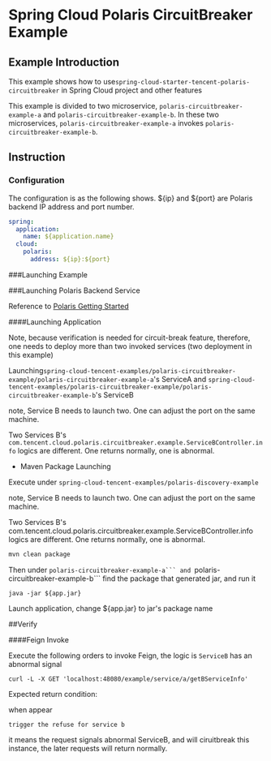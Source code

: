 # Spring Cloud Polaris CircuitBreaker Example

## Example Introduction

This example shows how to use```spring-cloud-starter-tencent-polaris-circuitbreaker``` in Spring Cloud project and other features

This example is divided to two microservice, ```polaris-circuitbreaker-example-a``` and ```polaris-circuitbreaker-example-b```. In these two microservices, ```polaris-circuitbreaker-example-a``` invokes ```polaris-circuitbreaker-example-b```.

## Instruction

### Configuration

The configuration is as the following shows. ${ip} and ${port} are Polaris backend IP address and port number.

```yaml
spring:
  application:
    name: ${application.name}
  cloud:
    polaris:
      address: ${ip}:${port}
```

###Launching Example

###Launching Polaris Backend Service

Reference to [Polaris Getting Started](https://github.com/PolarisMesh/polaris#getting-started)

####Launching Application

Note, because verification is needed for circuit-break feature, therefore, one needs to deploy more than two invoked services (two deployment in this example)

Launching```spring-cloud-tencent-examples/polaris-circuitbreaker-example/polaris-circuitbreaker-example-a```'s ServiceA and ```spring-cloud-tencent-examples/polaris-circuitbreaker-example/polaris-circuitbreaker-example-b```'s ServiceB

note, Service B needs to launch two. One can adjust the port on the same machine.

Two Services B's ```com.tencent.cloud.polaris.circuitbreaker.example.ServiceBController.info``` logics are different. One returns normally, one is abnormal.

- Maven Package Launching

Execute under ```spring-cloud-tencent-examples/polaris-discovery-example```

note, Service B needs to launch two. One can adjust the port on the same machine.

Two Services B's com.tencent.cloud.polaris.circuitbreaker.example.ServiceBController.info logics are different. One returns normally, one is abnormal.

```sh
mvn clean package
```

Then under ``polaris-circuitbreaker-example-a``` and ``polaris-circuitbreaker-example-b``` find the package that generated jar, and run it

```
java -jar ${app.jar}
```

Launch application, change ${app.jar} to jar's package name

##Verify

####Feign Invoke

Execute the following orders to invoke Feign, the logic is ```ServiceB``` has an abnormal signal

```shell
curl -L -X GET 'localhost:48080/example/service/a/getBServiceInfo'
```

Expected return condition:

when appear

```
trigger the refuse for service b
```

it means the request signals abnormal ServiceB, and will ciruitbreak this instance, the later requests will return normally. 